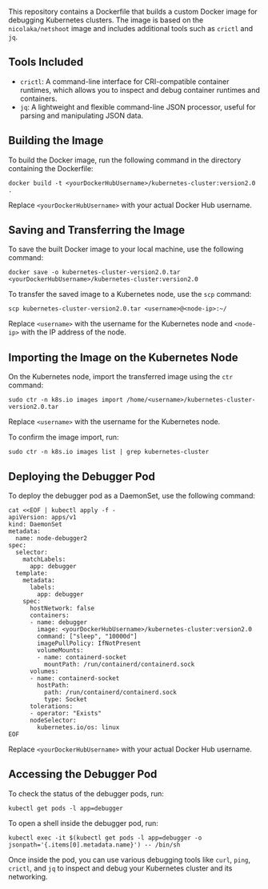 This repository contains a Dockerfile that builds a custom Docker image for debugging Kubernetes clusters. The image is based on the `nicolaka/netshoot` image and includes additional tools such as `crictl` and `jq`.

## Tools Included

- `crictl`: A command-line interface for CRI-compatible container runtimes, which allows you to inspect and debug container runtimes and containers.
- `jq`: A lightweight and flexible command-line JSON processor, useful for parsing and manipulating JSON data.

## Building the Image

To build the Docker image, run the following command in the directory containing the Dockerfile:

```
docker build -t <yourDockerHubUsername>/kubernetes-cluster:version2.0 .
```

Replace `<yourDockerHubUsername>` with your actual Docker Hub username.

## Saving and Transferring the Image

To save the built Docker image to your local machine, use the following command:

```
docker save -o kubernetes-cluster-version2.0.tar <yourDockerHubUsername>/kubernetes-cluster:version2.0
```

To transfer the saved image to a Kubernetes node, use the `scp` command:

```
scp kubernetes-cluster-version2.0.tar <username>@<node-ip>:~/
```

Replace `<username>` with the username for the Kubernetes node and `<node-ip>` with the IP address of the node.

## Importing the Image on the Kubernetes Node

On the Kubernetes node, import the transferred image using the `ctr` command:

```
sudo ctr -n k8s.io images import /home/<username>/kubernetes-cluster-version2.0.tar
```

Replace `<username>` with the username for the Kubernetes node.

To confirm the image import, run:

```
sudo ctr -n k8s.io images list | grep kubernetes-cluster
```

## Deploying the Debugger Pod

To deploy the debugger pod as a DaemonSet, use the following command:

```
cat <<EOF | kubectl apply -f -
apiVersion: apps/v1
kind: DaemonSet
metadata:
  name: node-debugger2
spec:
  selector:
    matchLabels:
      app: debugger
  template:
    metadata:
      labels:
        app: debugger
    spec:
      hostNetwork: false
      containers:
      - name: debugger
        image: <yourDockerHubUsername>/kubernetes-cluster:version2.0
        command: ["sleep", "10000d"]
        imagePullPolicy: IfNotPresent
        volumeMounts:
        - name: containerd-socket
          mountPath: /run/containerd/containerd.sock
      volumes:
      - name: containerd-socket
        hostPath:
          path: /run/containerd/containerd.sock
          type: Socket
      tolerations:
      - operator: "Exists"
      nodeSelector:
        kubernetes.io/os: linux
EOF
```

Replace `<yourDockerHubUsername>` with your actual Docker Hub username.

## Accessing the Debugger Pod

To check the status of the debugger pods, run:

```
kubectl get pods -l app=debugger
```

To open a shell inside the debugger pod, run:

```
kubectl exec -it $(kubectl get pods -l app=debugger -o jsonpath='{.items[0].metadata.name}') -- /bin/sh
```

Once inside the pod, you can use various debugging tools like `curl`, `ping`, `crictl`, and `jq` to inspect and debug your Kubernetes cluster and its networking.